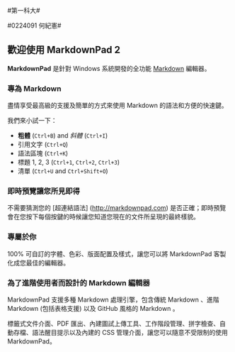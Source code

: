#第一科大#

#0224091 何紀憲#

## 歡迎使用 MarkdownPad 2 ##

**MarkdownPad** 是針對 Windows 系統開發的全功能 [Markdown](http://markdownpad.com/) 編輯器。

### 專為 Markdown ###

盡情享受最高級的支援及簡單的方式來使用 Markdown 的語法和方便的快速鍵。

我們來小試一下：

- **粗體** (`Ctrl+B`) and *斜體* (`Ctrl+I`)
- 引用文字 (`Ctrl+Q`)
- 語法區塊 (`Ctrl+K`)
- 標題 1, 2, 3 (`Ctrl+1`, `Ctrl+2`, `Ctrl+3`)
- 清單 (`Ctrl+U` and `Ctrl+Shift+O`)

### 即時預覽讓您所見即得 ###

不需要猜測您的 [超連結語法] (http://markdownpad.com) 是否正確；即時預覽會在您按下每個按鍵的時候讓您知道您現在的文件所呈現的最終樣貌。

### 專屬於你 ###
 
100% 可自訂的字體、色彩、版面配置及樣式，讓您可以將 MarkdownPad 客製化成您最佳的編輯器。

### 為了進階使用者而設計的 Markdown 編輯器 ###
 
MarkdownPad 支援多種 Markdown 處理引擎，包含傳統 Markdown 、進階 Markdown (包括表格支援) 以及 GitHub 風格的 Markdown 。
 
標籤式文件介面、PDF 匯出、內建圖試上傳工具、工作階段管理、拼字檢查、自動存檔、語法醒目提示以及內建的 CSS 管理介面，讓您可以隨意不受限制的使用 MarkdownPad。
